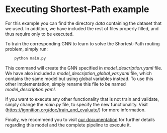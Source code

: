 # Executing Shortest-Path example

For this example you can find the directory *data* containing the dataset that we used. In addition, we have included the rest of files properly filled, and thus require only to be executed.

To train the corresponding GNN to learn to solve the Shortest-Path routing problem, simply run:

```python
    python main.py
```

This command will create the GNN specified in *model_description.yaml* file. We have also included a *model_description_global_var.yaml* file, which contains the same model but using global variables instead. To use this other implementation, simply rename this file to be named *model_description.yaml*.

If you want to execute any other functionality that is not train and validate, simply change the *main.py* file, to specify the new functionality. Visit (https://ignnition.org/doc/train_and_evaluate/) for more information.

Finally, we recommend you to visit [our documentation](https://ignnition.org/doc/quick_tutorial/) for further details regarding this model and the complete pipeline to execute it.

